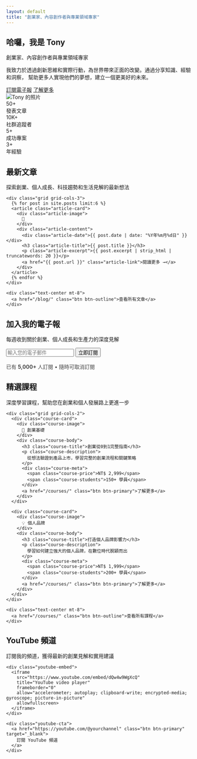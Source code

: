 ```yaml
---
layout: default
title: "創業家、內容創作者與專業領域專家"
---
```


<link rel="stylesheet" href="{{ '/assets/css/ali-style.css' | relative_url }}">

<!-- Hero Section -->
<section class="hero">
  <div class="container">
    <div class="hero-content">
      <div class="hero-text">
        <h1>哈囉，我是 Tony</h1>
        <p class="tagline">創業家、內容創作者與專業領域專家</p>
        <p class="description">
          我致力於透過創新思維和實際行動，為世界帶來正面的改變。通過分享知識、經驗和洞察，
          幫助更多人實現他們的夢想，建立一個更美好的未來。
        </p>
        <div class="flex gap-4">
          <a href="#newsletter" class="btn btn-primary">訂閱電子報</a>
          <a href="/about/" class="btn btn-secondary">了解更多</a>
        </div>
      </div>
      <div class="hero-image">
        <img src="https://via.placeholder.com/240x240/ff6b35/ffffff?text=TONY" alt="Tony 的照片">
      </div>
    </div>
  </div>
</section>

<!-- 統計數據區塊 -->
<section class="stats-section">
  <div class="container">
    <div class="stats-grid">
      <div class="stat-card">
        <div class="stat-number">50+</div>
        <div class="stat-label">發表文章</div>
      </div>
      <div class="stat-card">
        <div class="stat-number">10K+</div>
        <div class="stat-label">社群追蹤者</div>
      </div>
      <div class="stat-card">
        <div class="stat-number">5+</div>
        <div class="stat-label">成功專案</div>
      </div>
      <div class="stat-card">
        <div class="stat-number">3+</div>
        <div class="stat-label">年經驗</div>
      </div>
    </div>
  </div>
</section>

<!-- 最新文章區塊 -->
<section class="section featured-content">
  <div class="container">
    <div class="section-header">
      <h2 class="section-title">最新文章</h2>
      <p class="section-subtitle">
        探索創業、個人成長、科技趨勢和生活見解的最新想法
      </p>
    </div>
    
    <div class="grid grid-cols-3">
      {% for post in site.posts limit:6 %}
      <article class="article-card">
        <div class="article-image">
          📝
        </div>
        <div class="article-content">
          <div class="article-date">{{ post.date | date: "%Y年%m月%d日" }}</div>
          <h3 class="article-title">{{ post.title }}</h3>
          <p class="article-excerpt">{{ post.excerpt | strip_html | truncatewords: 20 }}</p>
          <a href="{{ post.url }}" class="article-link">閱讀更多 →</a>
        </div>
      </article>
      {% endfor %}
    </div>
    
    <div class="text-center mt-8">
      <a href="/blog/" class="btn btn-outline">查看所有文章</a>
    </div>
  </div>
</section>

<!-- 電子報訂閱區塊 -->
<section class="newsletter-section" id="newsletter">
  <div class="container">
    <div class="newsletter-content">
      <h2>加入我的電子報</h2>
      <p>每週收到關於創業、個人成長和生產力的深度見解</p>
      <form class="newsletter-form" action="#" method="post">
        <input type="email" class="newsletter-input" placeholder="輸入您的電子郵件" required>
        <button type="submit" class="newsletter-button">立即訂閱</button>
      </form>
      <p style="font-size: 0.875rem; opacity: 0.8; margin-top: 1rem;">
        已有 <strong>5,000+</strong> 人訂閱 • 隨時可取消訂閱
      </p>
    </div>
  </div>
</section>

<!-- 課程展示區塊 -->
<section class="section">
  <div class="container">
    <div class="section-header">
      <h2 class="section-title">精選課程</h2>
      <p class="section-subtitle">
        深度學習課程，幫助您在創業和個人發展路上更進一步
      </p>
    </div>
    
    <div class="grid grid-cols-2">
      <div class="course-card">
        <div class="course-image">
          🚀 創業基礎
        </div>
        <div class="course-body">
          <h3 class="course-title">創業從0到1完整指南</h3>
          <p class="course-description">
            從想法驗證到產品上市，學習完整的創業流程和關鍵策略
          </p>
          <div class="course-meta">
            <span class="course-price">NT$ 2,999</span>
            <span class="course-students">150+ 學員</span>
          </div>
          <a href="/courses/" class="btn btn-primary">了解更多</a>
        </div>
      </div>
      
      <div class="course-card">
        <div class="course-image">
          💡 個人品牌
        </div>
        <div class="course-body">
          <h3 class="course-title">打造個人品牌影響力</h3>
          <p class="course-description">
            學習如何建立強大的個人品牌，在數位時代脫穎而出
          </p>
          <div class="course-meta">
            <span class="course-price">NT$ 1,999</span>
            <span class="course-students">200+ 學員</span>
          </div>
          <a href="/courses/" class="btn btn-primary">了解更多</a>
        </div>
      </div>
    </div>
    
    <div class="text-center mt-8">
      <a href="/courses/" class="btn btn-outline">查看所有課程</a>
    </div>
  </div>
</section>

<!-- YouTube 頻道區塊 -->
<section class="youtube-section">
  <div class="container">
    <div class="section-header">
      <h2 class="section-title" style="color: var(--text-primary);">YouTube 頻道</h2>
      <p class="section-subtitle">
        訂閱我的頻道，獲得最新的創業見解和實用建議
      </p>
    </div>
    
    <div class="youtube-embed">
      <iframe 
        src="https://www.youtube.com/embed/dQw4w9WgXcQ" 
        title="YouTube video player" 
        frameborder="0" 
        allow="accelerometer; autoplay; clipboard-write; encrypted-media; gyroscope; picture-in-picture" 
        allowfullscreen>
      </iframe>
    </div>
    
    <div class="youtube-cta">
      <a href="https://youtube.com/@yourchannel" class="btn btn-primary" target="_blank">
        訂閱 YouTube 頻道
      </a>
    </div>
  </div>
</section>

<script>
// 簡單的滾動動畫
document.addEventListener('DOMContentLoaded', function() {
  const cards = document.querySelectorAll('.article-card, .course-card, .stat-card');
  
  const observer = new IntersectionObserver((entries) => {
    entries.forEach(entry => {
      if (entry.isIntersecting) {
        entry.target.classList.add('fade-in-up');
      }
    });
  });
  
  cards.forEach(card => {
    observer.observe(card);
  });
});
</script>